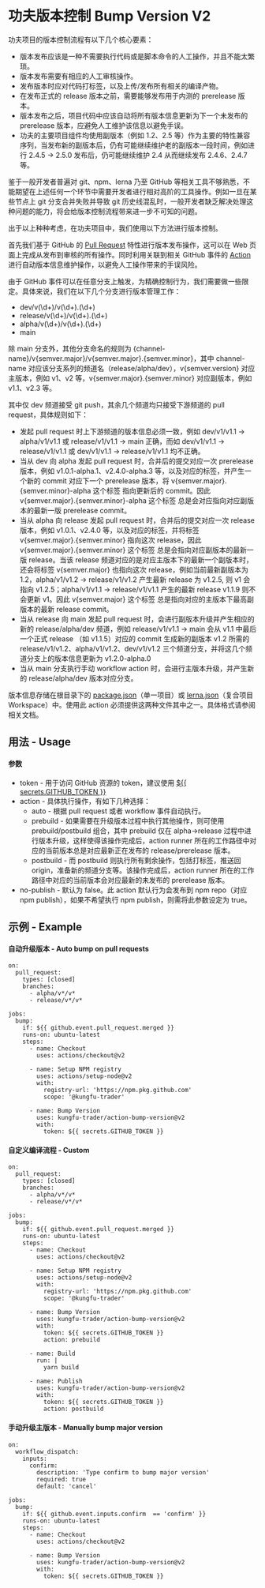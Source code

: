 # 功夫版本控制 Bump Version V2

功夫项目的版本控制流程有以下几个核心要素：

- 版本发布应该是一种不需要执行代码或是脚本命令的人工操作，并且不能太繁琐。
- 版本发布需要有相应的人工审核操作。
- 发布版本时应对代码打标签，以及上传/发布所有相关的编译产物。
- 在发布正式的 release 版本之前，需要能够发布用于内测的 prerelease 版本。
- 版本发布之后，项目代码中应该自动将所有版本信息更新为下一个未发布的 prerelease 版本，应避免人工维护该信息以避免手误。
- 功夫的主要项目组件均使用副版本（例如 1.2、2.5 等）作为主要的特性兼容序列，当发布新的副版本后，仍有可能继续维护老的副版本一段时间，例如进行 2.4.5 -> 2.5.0 发布后，仍可能继续维护 2.4 从而继续发布 2.4.6、2.4.7 等。

鉴于一般开发者普遍对 git、npm、lerna 乃至 GitHub 等相关工具不够熟悉，不能期望在上述任何一个环节中需要开发者进行相对高阶的工具操作。例如一旦在某些节点上 git 分支合并失败并导致 git 历史线混乱时，一般开发者缺乏解决处理这种问题的能力，将会给版本控制流程带来进一步不可知的问题。

出于以上种种考虑，在功夫项目中，我们使用以下方法进行版本控制。

首先我们基于 GitHub 的 [Pull Request](https://docs.github.com/en/github/collaborating-with-pull-requests) 特性进行版本发布操作，这可以在 Web 页面上完成从发布到审核的所有操作。同时利用关联到相关 GitHub 事件的 [Action](https://docs.github.com/en/actions) 进行自动版本信息维护操作，以避免人工操作带来的手误风险。

由于 GitHub 事件可以在任意分支上触发，为精确控制行为，我们需要做一些限定。具体来说，我们在以下几个分支进行版本管理工作：

- dev/v(\d+)/v(\d+).(\d+)
- release/v(\d+)/v(\d+).(\d+)
- alpha/v(\d+)/v(\d+).(\d+)
- main

除 main 分支外，其他分支命名的规则为 {channel-name}/v{semver.major}/v{semver.major}.{semver.minor}，其中 channel-name 对应该分支系列的频道名（release/alpha/dev），v{semver.version} 对应主版本，例如 v1、v2 等，v{semver.major}.{semver.minor} 对应副版本，例如 v1.1、v2.3 等。

其中仅 dev 频道接受 git push，其余几个频道均只接受下游频道的 pull request，具体规则如下：

- 发起 pull request 时上下游频道的版本信息必须一致，例如 dev/v1/v1.1 -> alpha/v1/v1.1 或 release/v1/v1.1 -> main 正确，而如 dev/v1/v1.1 -> release/v1/v1.1 或 dev/v1/v1.1 -> release/v1/v1.1 均不正确。
- 当从 dev 向 alpha 发起 pull request 时，合并后的提交对应一次 prerelease 版本，例如 v1.0.1-alpha.1、v2.4.0-alpha.3 等，以及对应的标签，并产生一个新的 commit 对应下一个 prerelease 版本，将 v{semver.major}.{semver.minor}-alpha 这个标签 指向更新后的 commit。因此 v{semver.major}.{semver.minor}-alpha 这个标签 总是会对应指向对应副版本的最新一版 prerelease commit。
- 当从 alpha 向 release 发起 pull request 时，合并后的提交对应一次 release 版本，例如 v1.0.1、v2.4.0 等，以及对应的标签，并将标签 v{semver.major}.{semver.minor} 指向这次 release，因此 v{semver.major}.{semver.minor} 这个标签 总是会指向对应副版本的最新一版 release。当该 release 频道对应的是对应主版本下的最新一个副版本时，还会将标签 v{semver.major} 也指向这次 release，例如当前最新副版本为 1.2，alpha/v1/v1.2 -> release/v1/v1.2 产生最新 release 为 v1.2.5, 则 v1 会指向 v1.2.5；alpha/v1/v1.1 -> release/v1/v1.1 产生的最新 release v1.1.9 则不会更新 v1。因此 v{semver.major} 这个标签 总是指向对应的主版本下最高副版本的最新 release commit。
- 当从 release 向 main 发起 pull request 时，会进行副版本升级并产生相应的新的 release/alpha/dev 频道，例如 release/v1/v1.1 -> main 会从 v1.1 中最后一个正式 release （如 v1.1.5）对应的 commit 生成新的副版本 v1.2 所需的 release/v1/v1.2、alpha/v1/v1.2、dev/v1/v1.2 三个频道分支，并将这几个频道分支上的版本信息更新为 v1.2.0-alpha.0
- 当从 main 分支执行手动 workflow action 时，会进行主版本升级，并产生新的 release/alpha/dev 版本对应分支。

版本信息存储在根目录下的 [package.json](https://docs.npmjs.com/cli/v7/configuring-npm/package-json)（单一项目）或 [lerna.json](https://github.com/lerna/lerna)（复合项目 Workspace）中。使用此 action 必须提供这两种文件其中之一。具体格式请参阅相关文档。

## 用法 - Usage

#### 参数

- token - 用于访问 GitHub 资源的 token，建议使用 [${{ secrets.GITHUB_TOKEN }}](https://docs.github.com/en/actions/reference/authentication-in-a-workflow)
- action - 具体执行操作，有如下几种选择：
  - auto - 根据 pull request 或者 workflow 事件自动执行。
  - prebuild - 如果需要在升级版本过程中执行其他操作，则可使用 prebuild/postbuild 组合，其中 prebuild 仅在 alpha->release 过程中进行版本升级，这样使得该操作完成后，action runner 所在的工作路径中对应的当前版本总是对应最新正在发布的 release/prerelease 版本。
  - postbuild - 而 postbuild 则执行所有剩余操作，包括打标签，推送回 origin，准备新的频道分支等。该操作完成后，action runner 所在的工作路径中对应的当前版本会对应最新的未发布的 prerelease 版本。
- no-publish - 默认为 false。此 action 默认行为会发布到 npm repo（对应 npm publish），如果不希望执行 npm publish，则需将此参数设定为 true。

## 示例 - Example

#### 自动升级版本 - Auto bump on pull requests

```
on:
  pull_request:
    types: [closed]
    branches:
      - alpha/v*/v*
      - release/v*/v*

jobs:
  bump:
    if: ${{ github.event.pull_request.merged }}
    runs-on: ubuntu-latest
    steps:
      - name: Checkout
        uses: actions/checkout@v2

      - name: Setup NPM registry
        uses: actions/setup-node@v2
        with:
          registry-url: 'https://npm.pkg.github.com'
          scope: '@kungfu-trader'

      - name: Bump Version
        uses: kungfu-trader/action-bump-version@v2
        with:
          token: ${{ secrets.GITHUB_TOKEN }}
```

#### 自定义编译流程 - Custom

```
on:
  pull_request:
    types: [closed]
    branches:
      - alpha/v*/v*
      - release/v*/v*

jobs:
  bump:
    if: ${{ github.event.pull_request.merged }}
    runs-on: ubuntu-latest
    steps:
      - name: Checkout
        uses: actions/checkout@v2

      - name: Setup NPM registry
        uses: actions/setup-node@v2
        with:
          registry-url: 'https://npm.pkg.github.com'
          scope: '@kungfu-trader'

      - name: Bump Version
        uses: kungfu-trader/action-bump-version@v2
        with:
          token: ${{ secrets.GITHUB_TOKEN }}
          action: prebuild

      - name: Build
        run: |
          yarn build

      - name: Publish
        uses: kungfu-trader/action-bump-version@v2
        with:
          token: ${{ secrets.GITHUB_TOKEN }}
          action: postbuild
```

#### 手动升级主版本 - Manually bump major version

```
on:
  workflow_dispatch:
    inputs:
      confirm:
        description: 'Type confirm to bump major version'
        required: true
        default: 'cancel'

jobs:
  bump:
    if: ${{ github.event.inputs.confirm  == 'confirm' }}
    runs-on: ubuntu-latest
    steps:
      - name: Checkout
        uses: actions/checkout@v2

      - name: Bump Version
        uses: kungfu-trader/action-bump-version@v2
        with:
          token: ${{ secrets.GITHUB_TOKEN }}
```
